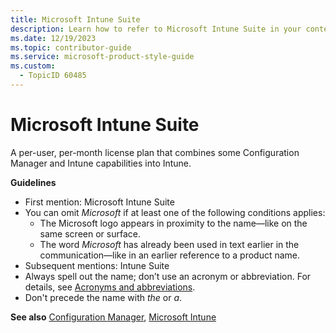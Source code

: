 ```yaml
---
title: Microsoft Intune Suite
description: Learn how to refer to Microsoft Intune Suite in your content.
ms.date: 12/19/2023
ms.topic: contributor-guide
ms.service: microsoft-product-style-guide
ms.custom:
  - TopicID 60485
---
```



# Microsoft Intune Suite

A per-user, per-month license plan that combines some Configuration Manager and Intune capabilities into Intune.  

**Guidelines**  

- First mention: Microsoft Intune Suite  
- You can omit *Microsoft* if at least one of the following conditions applies:  
  - The Microsoft logo appears in proximity to the name—like on the same screen or surface.  
  - The word *Microsoft* has already been used in text earlier in the communication—like in an earlier reference to a product name.  
- Subsequent mentions: Intune Suite  
- Always spell out the name; don’t use an acronym or abbreviation. For details, see [Acronyms and abbreviations](~\abbreviations-and-acronyms.md).  
- Don't precede the name with *the* or *a*.  

**See also** [Configuration Manager](~\a_z_names_terms\m\microsoft-configuration-manager.md), [Microsoft Intune](~\a_z_names_terms\m\microsoft-intune\microsoft-intune-.md)  

